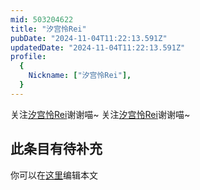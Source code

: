 ```yaml
---
mid: 503204622
title: "汐宫怜Rei"
pubDate: "2024-11-04T11:22:13.591Z"
updatedDate: "2024-11-04T11:22:13.591Z"
profile:
  {
    Nickname: ["汐宫怜Rei"],
  }
---
```


关注[汐宫怜Rei](https://space.bilibili.com/503204622)谢谢喵~ 关注[汐宫怜Rei](https://space.bilibili.com/503204622)谢谢喵~

## 此条目有待补充
你可以在[这里](https://github.com/Yuhanawa/VTuber.ICU-Content/edit/master/v/汐宫怜Rei/index.md)编辑本文
